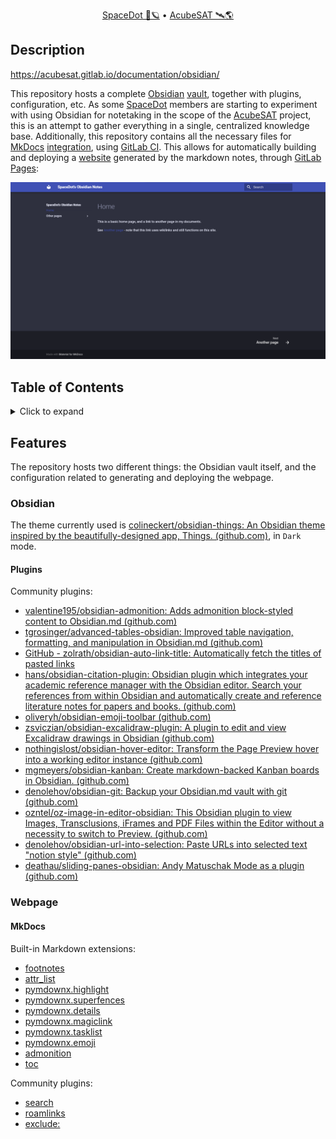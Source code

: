 <div align="center">
<p>
    <a href="https://spacedot.gr/">SpaceDot 🌌🪐</a> &bull;
    <a href="https://acubesat.spacedot.gr/">AcubeSAT 🛰️🌎</a>
</p>
</div>

## Description

https://acubesat.gitlab.io/documentation/obsidian/

This repository hosts a complete [Obsidian](https://obsidian.md/) [vault](https://gitlab.com/acubesat/documentation/obsidian/-/tree/main/docs), together with plugins, configuration, etc.
As some [SpaceDot](https://spacedot.gr/) members are starting to experiment with using Obsidian for notetaking in the scope of the [AcubeSAT](https://acubesat.spacedot.gr/) project, this is an attempt to gather everything in a single, centralized knowledge base.
Additionally, this repository contains all the necessary files for [MkDocs](https://www.mkdocs.org/) [integration](https://gitlab.com/acubesat/documentation), using [GitLab CI](https://docs.gitlab.com/ee/ci/).
This allows for automatically building and deploying a [website](https://acubesat.gitlab.io/documentation/obsidian/) generated by the markdown notes, through [GitLab Pages](https://docs.gitlab.com/ee/user/project/pages/):

![index-example][index-example]

[index-example]: assets/example-index.png "Example index page layout"

## Table of Contents

<details>
<summary>Click to expand</summary>

[[_TOC_]]

</details>

## Features

The repository hosts two different things: the Obsidian vault itself, and the configuration related to generating and deploying the webpage.

### Obsidian

The theme currently used is [colineckert/obsidian-things: An Obsidian theme inspired by the beautifully-designed app, Things. (github.com)](https://github.com/colineckert/obsidian-things), in `Dark` mode.

#### Plugins

Community plugins:

- [valentine195/obsidian-admonition: Adds admonition block-styled content to Obsidian.md (github.com)](https://github.com/valentine195/obsidian-admonition)
- [tgrosinger/advanced-tables-obsidian: Improved table navigation, formatting, and manipulation in Obsidian.md (github.com)](https://github.com/tgrosinger/advanced-tables-obsidian)
- [GitHub - zolrath/obsidian-auto-link-title: Automatically fetch the titles of pasted links](https://github.com/zolrath/obsidian-auto-link-title)
- [hans/obsidian-citation-plugin: Obsidian plugin which integrates your academic reference manager with the Obsidian editor. Search your references from within Obsidian and automatically create and reference literature notes for papers and books. (github.com)](https://github.com/hans/obsidian-citation-plugin)
- [oliveryh/obsidian-emoji-toolbar (github.com)](https://github.com/oliveryh/obsidian-emoji-toolbar)
- [zsviczian/obsidian-excalidraw-plugin: A plugin to edit and view Excalidraw drawings in Obsidian (github.com)](https://github.com/zsviczian/obsidian-excalidraw-plugin)
- [nothingislost/obsidian-hover-editor: Transform the Page Preview hover into a working editor instance (github.com)](https://github.com/nothingislost/obsidian-hover-editor)
- [mgmeyers/obsidian-kanban: Create markdown-backed Kanban boards in Obsidian. (github.com)](https://github.com/mgmeyers/obsidian-kanban)
- [denolehov/obsidian-git: Backup your Obsidian.md vault with git (github.com)](https://github.com/denolehov/obsidian-git)
- [ozntel/oz-image-in-editor-obsidian: This Obsidian plugin to view Images, Transclusions, iFrames and PDF Files within the Editor without a necessity to switch to Preview. (github.com)](https://github.com/ozntel/oz-image-in-editor-obsidian)
- [denolehov/obsidian-url-into-selection: Paste URLs into selected text "notion style" (github.com)](https://github.com/denolehov/obsidian-url-into-selection)
- [deathau/sliding-panes-obsidian: Andy Matuschak Mode as a plugin (github.com)](https://github.com/deathau/sliding-panes-obsidian)

### Webpage

#### MkDocs

Built-in Markdown extensions:

- [footnotes](https://squidfunk.github.io/mkdocs-material/reference/footnotes/)
- [attr_list](https://squidfunk.github.io/mkdocs-material/setup/extensions/python-markdown/#attribute-lists)
- [pymdownx.highlight](https://facelessuser.github.io/pymdown-extensions/extensions/highlight/)
- [pymdownx.superfences](https://facelessuser.github.io/pymdown-extensions/extensions/superfences/)
- [pymdownx.details](https://facelessuser.github.io/pymdown-extensions/extensions/details/)
- [pymdownx.magiclink](https://facelessuser.github.io/pymdown-extensions/extensions/magiclink/)
- [pymdownx.tasklist](https://facelessuser.github.io/pymdown-extensions/extensions/tasklist/)
- [pymdownx.emoji](https://facelessuser.github.io/pymdown-extensions/extensions/emoji/)
- [admonition](https://squidfunk.github.io/mkdocs-material/reference/admonitions/)
- [toc](https://python-markdown.github.io/extensions/toc/)

Community plugins:

- [search](https://www.mkdocs.org/user-guide/configuration/#search)
- [roamlinks](https://github.com/Jackiexiao/mkdocs-roamlinks-plugin)
- [exclude:](https://github.com/apenwarr/mkdocs-exclude)
